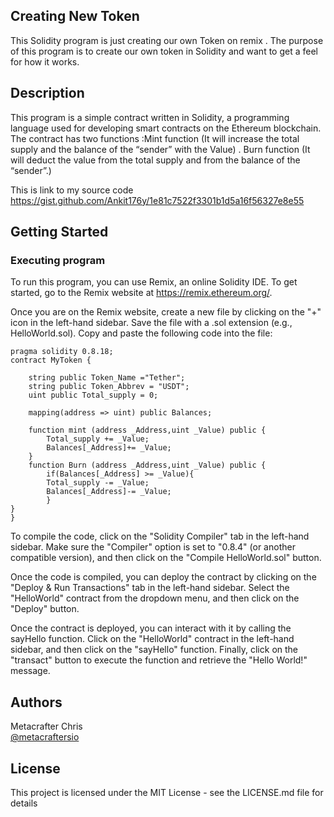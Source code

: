## Creating New Token 

This Solidity program is just creating our own Token on remix . The purpose of this program is to create our own token in Solidity and want to get a feel for how it works.

## Description

This program is a simple contract written in Solidity, a programming language used for developing smart contracts on the Ethereum blockchain. The contract has two functions :Mint function (It will increase the total supply and the balance of the “sender” with the Value) . Burn function (It will deduct the value from the total supply and from the balance of the “sender”.) 

This is link to my source code https://gist.github.com/Ankit176y/1e81c7522f3301b1d5a16f56327e8e55

## Getting Started

### Executing program

To run this program, you can use Remix, an online Solidity IDE. To get started, go to the Remix website at https://remix.ethereum.org/.

Once you are on the Remix website, create a new file by clicking on the "+" icon in the left-hand sidebar. Save the file with a .sol extension (e.g., HelloWorld.sol). Copy and paste the following code into the file:


    pragma solidity 0.8.18;
    contract MyToken {

        string public Token_Name ="Tether";
        string public Token_Abbrev = "USDT";
        uint public Total_supply = 0;

        mapping(address => uint) public Balances;

        function mint (address _Address,uint _Value) public {
            Total_supply += _Value;
            Balances[_Address]+= _Value;
        }
        function Burn (address _Address,uint _Value) public {
            if(Balances[_Address] >= _Value){
            Total_supply -= _Value;
            Balances[_Address]-= _Value;
            }
    }
    }
To compile the code, click on the "Solidity Compiler" tab in the left-hand sidebar. Make sure the "Compiler" option is set to "0.8.4" (or another compatible version), and then click on the "Compile HelloWorld.sol" button.

Once the code is compiled, you can deploy the contract by clicking on the "Deploy & Run Transactions" tab in the left-hand sidebar. Select the "HelloWorld" contract from the dropdown menu, and then click on the "Deploy" button.

Once the contract is deployed, you can interact with it by calling the sayHello function. Click on the "HelloWorld" contract in the left-hand sidebar, and then click on the "sayHello" function. Finally, click on the "transact" button to execute the function and retrieve the "Hello World!" message.

## Authors

Metacrafter Chris  
[@metacraftersio](https://twitter.com/metacraftersio)


## License

This project is licensed under the MIT License - see the LICENSE.md file for details
